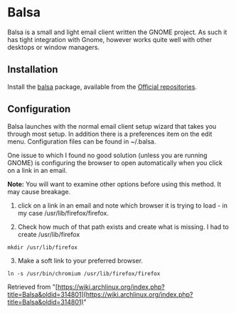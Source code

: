 # Balsa

Balsa is a small and light email client written the GNOME project. As such it has tight integration with Gnome, however works quite well with other desktops or window managers.

## Installation

Install the [balsa](https://www.archlinux.org/packages/?name=balsa) package, available from the [Official repositories](/index.php/Official_repositories "Official repositories").

## Configuration

Balsa launches with the normal email client setup wizard that takes you through most setup. In addition there is a preferences item on the edit menu. Configuration files can be found in ~/.balsa.

One issue to which I found no good solution (unless you are running GNOME) is configuring the browser to open automatically when you click on a link in an email.

**Note:** You will want to examine other options before using this method. It may cause breakage.

1) click on a link in an email and note which browser it is trying to load - in my case /usr/lib/firefox/firefox.

2) Check how much of that path exists and create what is missing. I had to create /usr/lib/firefox

```
mkdir /usr/lib/firefox

```

3) Make a soft link to your preferred browser.

```
ln -s /usr/bin/chromium /usr/lib/firefox/firefox

```

Retrieved from "[https://wiki.archlinux.org/index.php?title=Balsa&oldid=314801](https://wiki.archlinux.org/index.php?title=Balsa&oldid=314801)"
